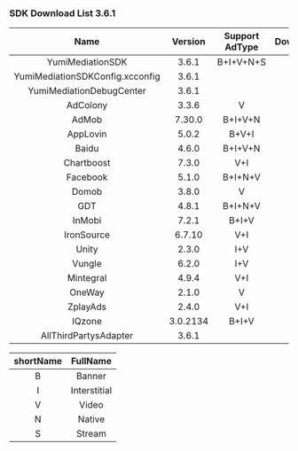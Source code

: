 ### SDK Download List 3.6.1
 
|    Name     | Version  | Support AdType | DownloadLink | Note |
| :---------: | :------: | :------------: | :----------: | :--: |
|    YumiMediationSDK    |  3.6.1  |    B+I+V+N+S     |   [link](http://adsdk.yumimobi.com/iOS/Archived/3.6.1/YumiMediationSDK-iOS.tar.bz2)   |      |
|        YumiMediationSDKConfig.xcconfig        |  3.6.1  |                | [link](https://adsdk.yumimobi.com/iOS/Archived/YumiMediationSDKConfig.xcconfig) |      |
|    YumiMediationDebugCenter    |  3.6.1  |         |   [link](http://adsdk.yumimobi.com/iOS/Archived/3.6.1/YumiMediationDebugCenter-iOS.tar.bz2)   |      |
|    AdColony    |  3.3.6  |   V      |   [link](http://adsdk.yumimobi.com/iOS/Archived/3.6.1/YumiMediationAdColony.tar.bz2)   |      |
|    AdMob    |  7.30.0  |   B+I+V+N      |   [link](http://adsdk.yumimobi.com/iOS/Archived/3.6.1/YumiMediationAdMob.tar.bz2)   |      |
|    AppLovin    |  5.0.2  |   B+V+I      |   [link](http://adsdk.yumimobi.com/iOS/Archived/3.6.1/YumiMediationAppLovin.tar.bz2)   |      |
|    Baidu    |  4.6.0  |   B+I+V+N      |   [link](http://adsdk.yumimobi.com/iOS/Archived/3.6.1/YumiMediationBaidu.tar.bz2)   |      |
|    Chartboost    |  7.3.0  |   V+I      |   [link](http://adsdk.yumimobi.com/iOS/Archived/3.6.1/YumiMediationChartboost.tar.bz2)   |      |
|    Facebook    |  5.1.0  |   B+I+N+V      |   [link](http://adsdk.yumimobi.com/iOS/Archived/3.6.1/YumiMediationFacebook.tar.bz2)   |      |
|    Domob    |  3.8.0  |   V      |   [link](http://adsdk.yumimobi.com/iOS/Archived/3.6.1/YumiMediationDomob.tar.bz2)   |      |
|    GDT    |  4.8.1  |   B+I+N+V      |   [link](http://adsdk.yumimobi.com/iOS/Archived/3.6.1/YumiMediationGDT.tar.bz2)   |      |
|    InMobi    |  7.2.1  |   B+I+V      |   [link](http://adsdk.yumimobi.com/iOS/Archived/3.6.1/YumiMediationInMobi.tar.bz2)   |      |
|    IronSource    |  6.7.10  |   V+I      |   [link](http://adsdk.yumimobi.com/iOS/Archived/3.6.1/YumiMediationIronSource.tar.bz2)   |      |
|    Unity    |  2.3.0  |   I+V      |   [link](http://adsdk.yumimobi.com/iOS/Archived/3.6.1/YumiMediationUnity.tar.bz2)   |      |
|    Vungle    |  6.2.0  |   I+V      |   [link](http://adsdk.yumimobi.com/iOS/Archived/3.6.1/YumiMediationVungle.tar.bz2)   |      |
|    Mintegral    |  4.9.4  |   V+I      |   [link](http://adsdk.yumimobi.com/iOS/Archived/3.6.1/YumiMediationMintegral.tar.bz2)   |      |
|    OneWay    |  2.1.0  |   V      |   [link](http://adsdk.yumimobi.com/iOS/Archived/3.6.1/YumiMediationOneWay.tar.bz2)   |      |
|    ZplayAds    |  2.4.0  |   V+I      |   [link](http://adsdk.yumimobi.com/iOS/Archived/3.6.1/YumiMediationZplayAds.tar.bz2)   |      |
|    IQzone    |  3.0.2134  |   B+I+V      |   [link](http://adsdk.yumimobi.com/iOS/Archived/3.6.1/YumiMediationIQzone.tar.bz2)   |      |
|    AllThirdPartysAdapter    |  3.6.1  |         |   [link](http://adsdk.yumimobi.com/iOS/Archived/3.6.1/allThirdPartys.tar.bz2)   |      |
 
| shortName |   FullName   |
| :-------: | :----------: |
|     B     |    Banner    |
|     I     | Interstitial |
|     V     |    Video     |
|     N     |    Native    |
|     S     |    Stream    |
